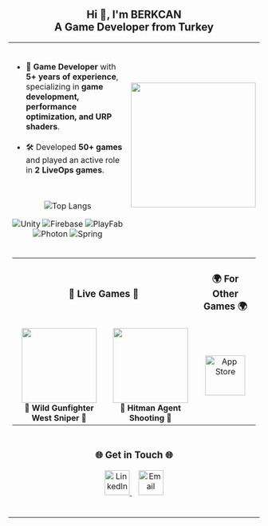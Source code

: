 <h2 align="center">Hi 👋, I'm BERKCAN<br>A Game Developer from Turkey</h2>  

<table align="center"> 
  <tr>
    <td align="left">
      <ul> 
           <br><li>🎯 <b>Game Developer</b> with <b>5+ years of experience</b>, specializing in <b>game development, performance optimization, and URP shaders</b>.</li>
          <br> <li>🛠️ Developed <b>50+ games</b> and played an active role in <b>2 LiveOps games</b>.</li> 
      </ul>     
         <br>
        <p align="center">
        <img src="https://github-readme-stats.vercel.app/api/top-langs/?username=berkcankarabulut&layout=compact&langs_count=6&theme=dark&card_width=600" alt="Top Langs" />
        </p> 
         <p align="center">            
          <img src="https://img.shields.io/badge/unity-%23000000.svg?style=for-the-badge&logo=unity&logoColor=white" alt="Unity"> 
          <img src="https://img.shields.io/badge/firebase-%23039BE5.svg?style=for-the-badge&logo=firebase" alt="Firebase">
          <img src="https://img.shields.io/badge/playfab-FF6C37?style=for-the-badge&logo=unity&logoColor=white" alt="PlayFab">
          <img src="https://img.shields.io/badge/photon-0092E0?style=for-the-badge&logo=unity&logoColor=white" alt="Photon">         
          <img src="https://img.shields.io/badge/Spring-6DB33F?style=for-the-badge&logo=spring&logoColor=white" alt="Spring">
        </p> 
    </td>
    <td align="right">
      <img src="https://media2.giphy.com/media/v1.Y2lkPTc5MGI3NjExc2xuc3NraTZlaDVtcXRxYW9odDY2cXpoNzJmMm1odWt4N3FqeWs5bSZlcD12MV9pbnRlcm5hbF9naWZfYnlfaWQmY3Q9Zw/jBOOXxSJfG8kqMxT11/giphy.gif" width="250">
    </td>
  </tr> 
  <tr>
    <td colspan="2" align="center">
      <table width="100%">
        <tr>
          <td colspan="2" align="center"><h3>📱 Live Games 📱</h3></td>
          <td colspan="2" align="center"><h3>🌍 For Other Games 🌍</h3></td>
        </tr>
        <tr>
          <td align="center">
            <a href="https://play.google.com/store/apps/details?id=com.mg.wild.gunfighter.west.sniper&hl=en_ZA">
              <img src="https://play-lh.googleusercontent.com/m9qg0hcWotPVQtwhoWrVK977DGvlNcNgb4s0trSQmv3K401iYIQM8zcylCb36fGuF6U=w240-h480" width="150">
            </a>
            <br>
            <b>🎯 Wild Gunfighter West Sniper 🎯</b> 
          </td>
          <td align="center">
            <a href="https://play.google.com/store/apps/details?id=com.hitman.agent.shooting&hl=en_US">
              <img src="https://play-lh.googleusercontent.com/ARndlkXOoOFz3FxtE5Lwlz9dydTWkJy8g4FeiP5ogK9W6WQsT0yPDd_1GlcANwIChWQ=w240-h480" width="150">
            </a>
            <br>
            <b>🔫 Hitman Agent Shooting 🔫</b>     
          </td>
          <td colspan="2" align="center">
            <a href="https://apps.apple.com/tr/developer/berkcan-karabulut/id1503022996?l=tr">
              <img src="https://skillicons.dev/icons?i=apple" alt="App Store" width="80px" />
            </a>
          </td>
        </tr>
      </table>
    </td>
  </tr> 
  <tr>
    <td colspan="2" align="center">
      <h3>🌐 Get in Touch 🌐</h3>
      <p>
        <a href="https://www.linkedin.com/in/berkcan-karabulut-3ba121145/">
          <img src="https://upload.wikimedia.org/wikipedia/commons/c/ca/LinkedIn_logo_initials.png" alt="LinkedIn" width="50px" />
        </a>
        &nbsp;&nbsp;
        <a href="mailto:berkcank95@gmail.com">
          <img src="https://upload.wikimedia.org/wikipedia/commons/7/7e/Gmail_icon_%282020%29.svg" alt="Email" width="50px" />
        </a>
      </p>
      <br>
    </td>
  </tr>
</table>
